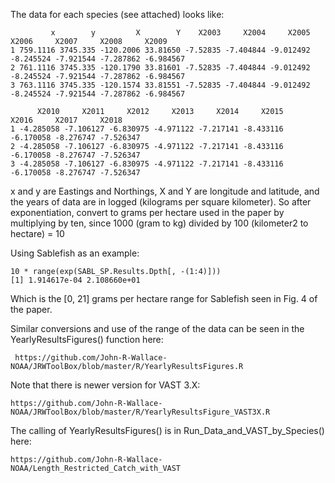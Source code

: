 
The data for each species (see attached) looks like:

             x        y         X        Y    X2003     X2004     X2005     X2006     X2007     X2008     X2009
    1 759.1116 3745.335 -120.2006 33.81650 -7.52835 -7.404844 -9.012492 -8.245524 -7.921544 -7.287862 -6.984567
    2 761.1116 3745.335 -120.1790 33.81601 -7.52835 -7.404844 -9.012492 -8.245524 -7.921544 -7.287862 -6.984567
    3 763.1116 3745.335 -120.1574 33.81551 -7.52835 -7.404844 -9.012492 -8.245524 -7.921544 -7.287862 -6.984567

          X2010     X2011     X2012     X2013     X2014     X2015     X2016     X2017     X2018
    1 -4.285058 -7.106127 -6.830975 -4.971122 -7.217141 -8.433116 -6.170058 -8.276747 -7.526347
    2 -4.285058 -7.106127 -6.830975 -4.971122 -7.217141 -8.433116 -6.170058 -8.276747 -7.526347
    3 -4.285058 -7.106127 -6.830975 -4.971122 -7.217141 -8.433116 -6.170058 -8.276747 -7.526347

x and y are Eastings and Northings, X and Y are longitude and latitude, and the years of data are in logged (kilograms per square kilometer).
So after exponentiation, convert to grams per hectare used in the paper by multiplying by ten, since 1000 (gram to kg) divided by 100 (kilometer2 to hectare) = 10

Using Sablefish as an example:

    10 * range(exp(SABL_SP.Results.Dpth[, -(1:4)]))
    [1] 1.914617e-04 2.108660e+01

Which is the [0, 21]  grams per hectare range for Sablefish seen in Fig. 4 of the paper.

Similar conversions and use of the range of the data can be seen in the YearlyResultsFigures() function here:

     https://github.com/John-R-Wallace-NOAA/JRWToolBox/blob/master/R/YearlyResultsFigures.R

Note that there is newer version for VAST 3.X:

    https://github.com/John-R-Wallace-NOAA/JRWToolBox/blob/master/R/YearlyResultsFigure_VAST3X.R


The calling of  YearlyResultsFigures()  is in  Run_Data_and_VAST_by_Species() here:

    https://github.com/John-R-Wallace-NOAA/Length_Restricted_Catch_with_VAST

